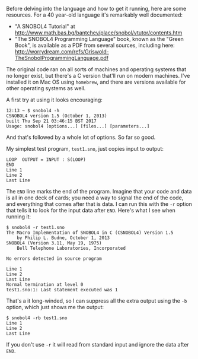 Before delving into the language and how to get it running, here are some resources. For a 40 year-old language it's remarkably well documented:

- "A SNOBOL4 Tutorial" at http://www.math.bas.bg/bantchev/place/snobol/vtutor/contents.htm
- "The SNOBOL4 Programming Language" book, known as the "Green Book", is available as a PDF from several sources, including here: http://worrydream.com/refs/Griswold-TheSnobolProgrammingLanguage.pdf

The original code ran on all sorts of machines and operating systems that no longer exist, but there's a C version that'll run on modern machines. I've installed it on Mac OS using `homebrew`, and there are versions available for other operating systems as well.

A first try at using it looks encouraging:

```
12:13 ~ $ snobol4 -h
CSNOBOL4 version 1.5 (October 1, 2013)
built Thu Sep 21 03:46:15 BST 2017
Usage: snobol4 [options...] [files...] [parameters...]
```
And that's followed by a whole lot of options. So far so good.

My simplest test program, `test1.sno`, just copies input to output:

```
LOOP  OUTPUT = INPUT : S(LOOP)
END
Line 1
Line 2
Last Line
```

The `END` line marks the end of the program. Imagine that your code and data is all in one deck of cards; you need a way to signal the end of the code, and everything that comes after that is data. I can run this with the `-r` option that tells it to look for the input data after `END`. Here's what I see when running it:

```
$ snobol4 -r test1.sno
The Macro Implementation of SNOBOL4 in C (CSNOBOL4) Version 1.5
    by Philip L. Budne, October 1, 2013
SNOBOL4 (Version 3.11, May 19, 1975)
    Bell Telephone Laboratories, Incorporated

No errors detected in source program

Line 1
Line 2
Last Line
Normal termination at level 0
test1.sno:1: Last statement executed was 1
```
That's a it long-winded, so I can suppress all the extra output using the `-b` option, which just shows me the output:

```
$ snobol4 -rb test1.sno
Line 1
Line 2
Last Line
```
If you don't use `-r` it will read from standard input and ignore the data after `END`.
